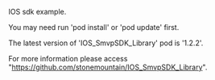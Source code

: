 IOS sdk example.

You may need run 'pod install' or 'pod update' first.

The latest version of 'IOS_SmvpSDK_Library' pod is '1.2.2'.

For more information please access "https://github.com/stonemountain/IOS_SmvpSDK_Library".
